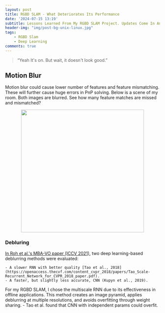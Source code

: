 ```yaml
---
layout: post
title: RGBD SLAM - What Deteriorates Its Performance
date: '2024-07-15 13:19'
subtitle: Lessons Learned From My RGBD SLAM Project. Updates Come In Anytime
header-img: "img/post-bg-unix-linux.jpg"
tags:
    - RGBD Slam
    - Deep Learning
comments: true
---
```


> “Yeah It's on. But wait, it doesn't look good.”

## Motion Blur

Motion blur could cause lower number of features and feature mismatching. These will further cause huge errors in PnP solving. Below is a scene of my room. Both images are blurred. See how many feature matches are missed and mismatched?

<div style="text-align: center;">
<p align="center">
    <figure>
        <img src="https://github.com/user-attachments/assets/740de502-c7c2-42c6-ab89-e35b3ddb4a19" height="400" alt=""/>
    </figure>
</p>
</div>

### Debluring

[In Roh et al.'s MBA-VO paper (ICCV 2021)](https://doi.org/10.1109/ICCV48922.2021.01178), two deep learning-based deblurring methods were evaluated:

    - A slower RNN with better quality [Tao et al., 2018](https://openaccess.thecvf.com/content_cvpr_2018/papers/Tao_Scale-Recurrent_Network_for_CVPR_2018_paper.pdf).
    - A faster, but slightly less accurate, CNN (Kupyn et al., 2019).

For my RGBD SLAM, I chose the multiscale RNN due to its effectiveness in offline applications. This method creates an image pyramid, applies deblurring at multiple resolutions, and avoids overfitting through weight sharing.
    -  Tao et al. found that CNN with independent params could overfit.
